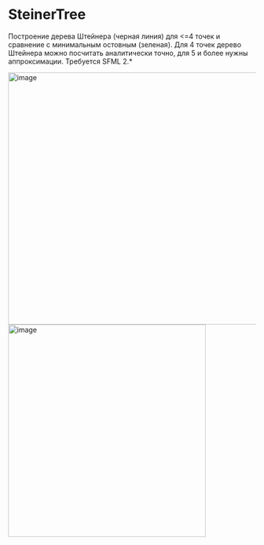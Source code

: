 # SteinerTree
Построение дерева Штейнера (черная линия) для &lt;=4 точек и сравнение с минимальным остовным (зеленая). Для 4 точек дерево Штейнера можно посчитать аналитически точно, для 5 и более нужны аппроксимации. Требуется SFML 2.*

<img width="1314" height="513" alt="image" src="https://github.com/user-attachments/assets/347c8552-ab91-4353-8704-ea327993b0fa" />
<img width="402" height="432" alt="image" src="https://github.com/user-attachments/assets/1ccea100-004e-4091-b02b-42082d3176a1" />

